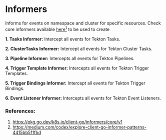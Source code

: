 # Informers

Informs for events on namespace and cluster for specific resources.
Check core informers available [here<sup>1</sup>](#references) to be used to create 

**1. Tasks Informer:**
Intercept all events for Tekton Tasks.

**2. ClusterTasks Informer:**
Intercept all events for Tekton Cluster Tasks.

**3. Pipeline Informer:**
Intercepts all events for Tekton Pipelines.

**4. Trigger Template Informer:**
Intercepts all events for Tekton Trigger Templates.

**5. Trigger Bindings Informer:**
Intercept all events for Tekton Trigger Bindings.

**6. Event Listener Informer:**
Intercepts all events for Tekton Event Listeners.

### References: 

1. https://pkg.go.dev/k8s.io/client-go/informers/core/v1
2. https://medium.com/codex/explore-client-go-informer-patterns-4415bb5f1fbd

